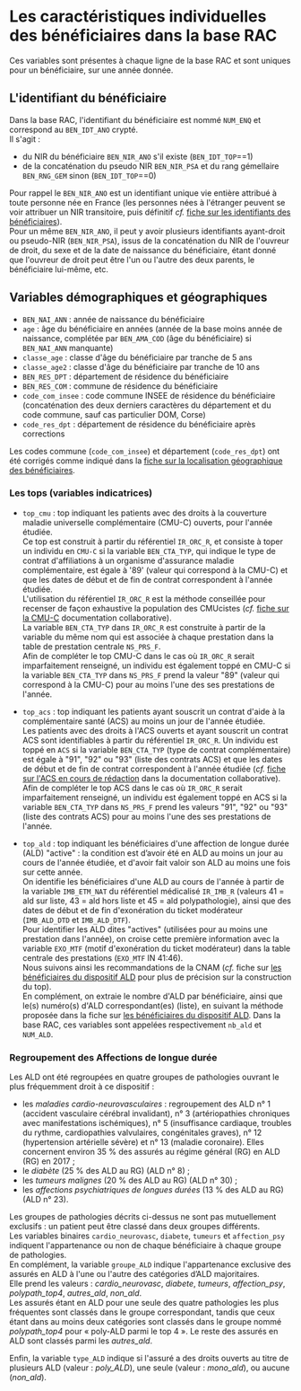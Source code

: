 # Les caractéristiques individuelles des bénéficiaires dans la base RAC

Ces variables sont présentes à chaque ligne de la base RAC et sont uniques pour un bénéficiaire, sur une année donnée.  

## L'identifiant du bénéficiaire 

Dans la base RAC, l'identifiant du bénéficiaire est nommé `NUM_ENQ` et correspond au `BEN_IDT_ANO` crypté.  
Il s'agit :   
- du NIR du bénéficiaire `BEN_NIR_ANO` s'il existe (`BEN_IDT_TOP`==1)  
- de la concaténation du pseudo NIR `BEN_NIR_PSA` et du rang gémellaire `BEN_RNG_GEM` sinon (`BEN_IDT_TOP`==0)  

Pour rappel le `BEN_NIR_ANO` est un identifiant unique vie entière attribué à toute personne née en France (les personnes nées à l'étranger peuvent
se voir attribuer un NIR transitoire, puis définitif *cf.* [fiche sur les identifiants des bénéficiaires](https://documentation-snds.health-data-hub.fr/fiches/fiche_beneficiaire.html#les-identifiants-beneficiaires-dans-le-snds)).  
Pour un même `BEN_NIR_ANO`, il peut y avoir plusieurs identifiants ayant-droit ou pseudo-NIR (`BEN_NIR_PSA`), issus de la concaténation du NIR de l'ouvreur de droit, du sexe et de la date de naissance du bénéficiaire, étant donné que l'ouvreur de droit peut être l'un ou l'autre des deux parents, le bénéficiaire lui-même, etc.  

## Variables démographiques et géographiques
- `BEN_NAI_ANN` : année de naissance du bénéficiaire
- `age` : âge du bénéficiaire en années (année de la base moins année de naissance, complétée par `BEN_AMA_COD` (âge du bénéficiaire) si `BEN_NAI_ANN` manquante)
- `classe_age` : classe d'âge du bénéficiaire par tranche de 5 ans 
- `classe_age2` : classe d'âge du bénéficiaire par tranche de 10 ans
- `BEN_RES_DPT` : département de résidence du bénéficiaire
- `BEN_RES_COM` : commune de résidence du bénéficiaire
- `code_com_insee` : code commune INSEE de résidence du bénéficiaire (concaténation des deux derniers caractères du département et du code commune, sauf cas particulier
DOM, Corse)
- `code_res_dpt` : département de résidence du bénéficiaire après corrections   

Les codes commune (`code_com_insee`) et département (`code_res_dpt`) ont été corrigés comme indiqué dans la [fiche sur la localisation géographique des bénéficiaires](https://documentation-snds.health-data-hub.fr/fiches/fiche_beneficiaire.html#les-identifiants-beneficiaires-dans-le-snds).  

### Les tops (variables indicatrices)

- `top_cmu` : top indiquant les patients avec des droits à la couverture maladie universelle complémentaire (CMU-C) ouverts, pour l'année étudiée.  
Ce top est construit à partir du référentiel `IR_ORC_R`, et consiste à toper un individu en `CMU-C` si la variable `BEN_CTA_TYP`, qui indique le type de contrat d'affiliations à un organisme d'assurance maladie complémentaire, est égale à '89' (valeur qui correspond à la CMU-C)
et que les dates de début et de fin de contrat correspondent à l'année étudiée.  
L'utilisation du référentiel `IR_ORC_R` est la méthode conseillée pour recenser de façon exhaustive la population des CMUcistes (*cf.* [fiche sur la CMU-C](https://documentation-snds.health-data-hub.fr/fiches/cmu_c.html) documentation collaborative).  
La variable `BEN_CTA_TYP` dans `IR_ORC_R` est construite à partir de la variable du même nom qui est associée à chaque prestation dans la table de prestation centrale `NS_PRS_F`.  
Afin de compléter le top CMU-C dans le cas où `IR_ORC_R` serait imparfaitement renseigné, un individu est également toppé en CMU-C si la variable `BEN_CTA_TYP` dans `NS_PRS_F` prend la valeur "89" (valeur qui correspond à la CMU-C) pour au moins l'une des ses prestations de l'année.

- `top_acs` : top indiquant les patients ayant souscrit un contrat d'aide à la complémentaire santé (ACS) au moins un jour de l'année étudiée.   
Les patients avec des droits à l'ACS ouverts et ayant souscrit un contrat ACS sont identifiables à partir du référentiel `IR_ORC_R`. Un individu est toppé en `ACS` si la variable `BEN_CTA_TYP` (type de contrat complémentaire) est égale à "91", "92" ou "93" (liste des contrats ACS) 
et que les dates de début et de fin de contrat correspondent à l'année étudiée (*cf.* [fiche sur l'ACS en cours de rédaction](https://documentation-snds.health-data-hub.fr/fiches/acs_c.html) dans la documentation collaborative).  
Afin de compléter le top ACS dans le cas où `IR_ORC_R` serait imparfaitement renseigné, un individu est également toppé en ACS si la variable `BEN_CTA_TYP` dans `NS_PRS_F` prend les valeurs "91", "92" ou "93" (liste des contrats ACS) pour au moins l'une des ses prestations de l'année.


- `top_ald` : top indiquant les bénéficiaires d'une affection de longue durée (ALD) "active" : la condition est d’avoir été en ALD au moins un jour au cours de l'année étudiée, et d'avoir fait valoir son ALD au moins une fois sur cette année.    
On identifie les bénéficiaires d'une ALD au cours de l'année à partir de la variable `IMB_ETM_NAT` du référentiel médicalisé `IR_IMB_R` (valeurs 41 = ald sur liste, 43 = ald hors liste et 45 = ald polypathologie), 
ainsi que des dates de début et de fin d'exonération du ticket modérateur (`IMB_ALD_DTD` et `IMB_ALD_DTF`).  
Pour identifier les ALD dites "actives" (utilisées pour au moins une prestation dans l'année), on croise cette première information avec la variable `EXO_MTF` (motif d'exonération du ticket modérateur) 
dans la table centrale des prestations (`EXO_MTF` IN 41:46).   
Nous suivons ainsi les recommandations de la CNAM (*cf.* fiche sur [les bénéficiaires du dispositif ALD](https://documentation-snds.health-data-hub.fr/fiches/beneficiaires_ald.html) pour plus de précision sur la construction du top).  
En complément, on extraie le nombre d'ALD par bénéficiaire, ainsi que le(s) numéro(s) d'ALD correspondant(es) (liste), en suivant la méthode proposée dans la fiche sur [les bénéficiaires du dispositif ALD](https://documentation-snds.health-data-hub.fr/fiches/beneficiaires_ald.html). 
Dans la base RAC, ces variables sont appelées respectivement
`nb_ald` et `NUM_ALD`.

### Regroupement des Affections de longue durée 

Les ALD ont été regroupées en quatre groupes de pathologies ouvrant le plus fréquemment droit à ce dispositif :

- les *maladies cardio-neurovasculaires* : regroupement des ALD n° 1 (accident vasculaire cérébral invalidant), n° 3 (artériopathies chroniques avec manifestations ischémiques), n° 5 (insuffisance cardiaque, troubles du rythme, cardiopathies valvulaires, congénitales graves), n° 12 (hypertension artérielle sévère) et n° 13 (maladie coronaire). Elles concernent environ 35 % des assurés au régime général (RG) en ALD (RG) en 2017 ;  
- le *diabète* (25 % des ALD au RG) (ALD n° 8) ;  
- les *tumeurs malignes* (20 % des ALD au RG) (ALD n° 30) ;  
- les *affections psychiatriques de longues durées* (13 % des ALD au RG) (ALD n° 23).  

Les groupes de pathologies décrits ci-dessus ne sont pas mutuellement exclusifs : un patient peut être classé dans deux groupes différents.   
Les variables binaires `cardio_neurovasc`, `diabete`, `tumeurs` et `affection_psy` indiquent l'appartenance ou non de chaque bénéficiaire à chaque groupe de pathologies.  
En complément, la variable `groupe_ALD` indique l'appartenance exclusive des assurés en ALD à l'une ou l'autre des catégories d’ALD majoritaires.   
Elle prend les valeurs : *cardio_neurovasc*, *diabete*, *tumeurs*, *affection_psy*, *polypath_top4*, *autres_ald*, *non_ald*.   
Les assurés étant en ALD pour une seule des quatre pathologies les plus fréquentes sont classés dans le groupe correspondant, tandis que ceux étant dans au moins deux catégories sont classés dans le groupe nommé *polypath_top4* pour « poly-ALD parmi le top 4 ». 
Le reste des assurés en ALD sont classés parmi les *autres_ald*.   

Enfin, la variable `type_ALD` indique si l'assuré a des droits ouverts au titre de plusieurs ALD (valeur : *poly_ALD*), une seule (valeur : *mono_ald*), ou aucune (*non_ald*).
